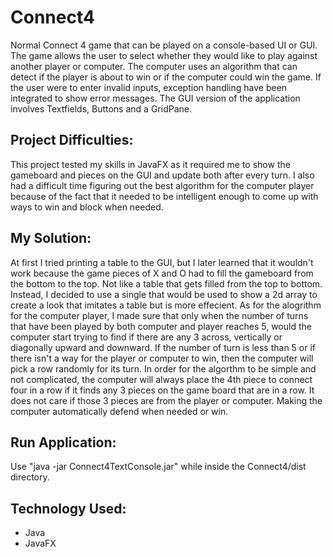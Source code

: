 # Connect4

Normal Connect 4 game that can be played on a console-based UI or GUI. The game allows the user to select whether they would like to play against another player or computer. The computer uses an algorithm that can detect if the player is about to win or if the computer could win the game. If the user were to enter invalid inputs, exception handling have been integrated to show error messages. The GUI version of the application involves Textfields, Buttons and a GridPane.

## Project Difficulties:   
This project tested my skills in JavaFX as it required me to show the gameboard and pieces on the GUI and update both after every turn. I also had a difficult time figuring out the best algorithm for the computer player because of the fact that it needed to be intelligent enough to come up with ways to win and block when needed.

## My Solution:  
At first I tried printing a table to the GUI, but I later learned that it wouldn't work because the game pieces of X and O had to fill the gameboard from the bottom to the top. Not like a table that gets filled from the top to bottom. Instead, I decided to use a single that would be used to show a 2d array to create a look that imitates a table but is more effecient. As for the alogrithm for the computer player, I made sure that only when the number of turns that have been played by both computer and player reaches 5, would the computer start trying to find if there are any 3 across, vertically or diagonally upward and downward. If the number of turn is less than 5 or if there isn't a way for the player or computer to win, then the computer will pick a row randomly for its turn. In order for the algorthm to be simple and not complicated, the computer will always place the 4th piece to connect four in a row if it finds any 3 pieces on the game board that are in a row. It does not care if those 3 pieces are from the player or computer. Making the computer automatically defend when needed or win. 

## Run Application:
Use "java -jar Connect4TextConsole.jar" while inside the Connect4/dist directory.

## Technology Used: 
- Java
- JavaFX

